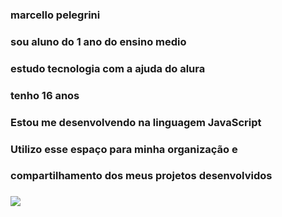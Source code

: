 ### marcello pelegrini
### sou aluno do 1 ano do ensino medio
### estudo tecnologia com a ajuda do alura
### tenho 16 anos 
### Estou me desenvolvendo na linguagem JavaScript
### Utilizo esse espaço para minha organização e
### compartilhamento dos meus projetos desenvolvidos
### ![](https://media1.tenor.com/m/hcY6CN5Jf_EAAAAC/vai-corinthians-timao.gif)
